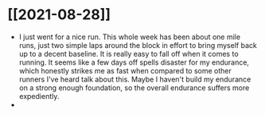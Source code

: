 # [[2021-08-28]]

- I just went for a nice run. This whole week has been about one mile runs, just two simple laps around the block in effort to bring myself back up to a decent baseline. It is really easy to fall off when it comes to running. It seems like a few days off spells disaster for my endurance, which honestly strikes me as fast when compared to some other runners I've heard talk about this. Maybe I haven't build my endurance on a strong enough foundation, so the overall endurance suffers more expediently. 
- 